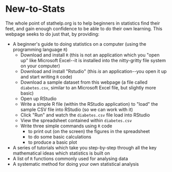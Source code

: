 # New-to-Stats
The whole point of stathelp.org is to help beginners in statistics find their feet, and gain enough confidence to be able to do their own learning. This webpage seeks to do just that, by providing:
- A beginner's guide to doing statistics on a computer (using the programming language ```R```)
  - Download and install ```R``` (this is not an application which you "open up" like Microsoft Excel--it is installed into the nitty-gritty file system on your computer)
  - Download and install "Rstudio" (this *is* an application--you open it up and start writing ```R``` code)
  - Download a sample dataset from this webpage (a file called ```diabetes.csv```, similar to an Microsoft Excel file, but slightly more basic)
  - Open up RStudio
  - Write a simple R file (within the RStudio application) to "load" the sample CSV file into RStudio (so we can work with it)
  - Click "Run" and watch the ```diabetes.csv``` file load into RStudio
  - View the spreadsheet contained within ```diabetes.csv```
  - Write three simple commands using ```R``` code
    - to print out (on the screen) the figures in the spreadsheet
    - to do some basic calculations
    - to produce a basic plot
- A series of tutorials which take you step-by-step through all the key mathematical ideas which statistics is built on
- A list of ```R``` functions commonly used for analysing data
- A systematic method for doing your own statistical analysis


